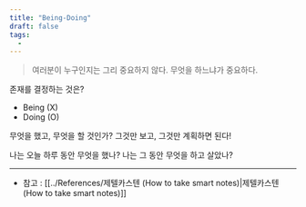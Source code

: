 ```yaml
---
title: "Being-Doing"
draft: false
tags:
  - 
---
```

 
> 여러분이 누구인지는 그리 중요하지 않다.
> 무엇을 하느냐가 중요하다.


존재를 결정하는 것은?
- Being (X)
- Doing (O)

무엇을 했고, 무엇을 할 것인가?
그것만 보고, 그것만 계획하면 된다!

나는 오늘 하루 동안 무엇을 했나?
나는 그 동안 무엇을 하고 살았나?


---
- 참고 : [[../References/제텔카스텐 (How to take smart notes)|제텔카스텐 (How to take smart notes)]]